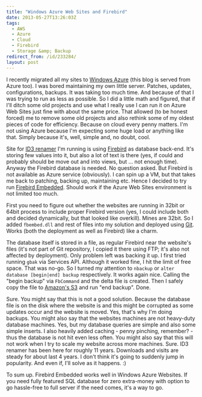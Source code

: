 ```yaml
---
title: "Windows Azure Web Sites and Firebird"
date: 2013-05-27T13:26:03Z
tags:
  - AWS
  - Azure
  - Cloud
  - Firebird
  - Storage &amp; Backup
redirect_from: /id/233284/
layout: post
---
```

I recently migrated all my sites to [Windows Azure][1] (this blog is served from Azure too). I was bored maintaining my own little server. Patches, updates, configurations, backups. It was taking too much time. And because of that I was trying to run as less as possible. So I did a little math and figured, that if I'll ditch some old projects and use what I really use I can run it on Azure Web Sites just fine with about the same price. That allowed (to be honest forced) me to remove some old projects and also rethink some of my oldest pieces of code for efficiency. Because on cloud every penny matters. I'm not using Azure because I'm expecting some huge load or anything like that. Simply because it's, well, simple and, no doubt, cool.

<!-- excerpt -->

Site for [ID3 renamer][2] I'm running is using [Firebird][3] as database back-end. It's storing few values into it, but also a lot of text is there (yes, if could and probably should be move out and into views, but ... not enough time). Anyway the Firebird database is needed. No question asked. But Firebird is not available as Azure service (obviously). I can spin up a VM, but that takes me back to patching, backing up, maintaining etc. Hence I decided to try run [Firebird Embedded][4]. Should work if the Azure Web Sites environment is not limited too much.

First you need to figure out whether the websites are running in 32bit or 64bit process to include proper Firebird version (yes, I could include both and decided dynamically, but that looked like overkill). Mines are 32bit. So I added `fbembed.dll` and rest of files into my solution and deployed using [Git][5]. Works (both the deployment as well as Firebird) like a charm.

The database itself is stored in a file, as regular Firebird near the website's files (it's not part of Git repository, I copied it there using FTP; it's also not affected by deployment). Only problem left was backing it up. I first tried running `gbak` via Services API. Although it worked fine, I hit the limit of free space. That was no-go. So I turned my attention to `nbackup` or `alter database [begin|end] backup` respectively. It works again nice. Calling the "begin backup" via `FbCommand` and the delta file is created. Then I safely copy the file to [Amazon's S3][6] and run "end backup". Done.

Sure. You might say that this is not a good solution. Because the database file is on the disk where the website is and this might be corrupted as some updates occur and the website is moved. Yes, that's why I'm doing backups. You might also say that the websites machines are not heavy-duty database machines. Yes, but my database queries are simple and also some simple inserts. I also heavily added caching - penny pinching, remember? - thus the database is not hit even less often. You might also say that this will not work when I try to scale my website across more machines. Sure. ID3 renamer has been here for roughly 11 years. Downloads and visits are steady for about last 4 years. I don't think it's going to suddenly jump in popularity. And even if, I'll solve as it happens. :)

To sum up. Firebird Embedded works well in Windows Azure Websites. If you need fully featured SQL database for zero extra-money with option to go hassle-free to full server if the need comes, it's a way to go.

[1]: http://www.windowsazure.com
[2]: http://www.id3renamer.com
[3]: http://www.firebirdsql.org
[4]: http://www.firebirdsql.org/manual/fbmetasecur-embedded.html
[5]: http://en.wikipedia.org/wiki/Git_(software)
[6]: http://aws.amazon.com/s3/